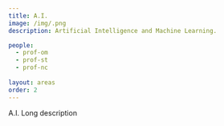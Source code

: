 ```yaml
---
title: A.I.
image: /img/.png
description: Artificial Intelligence and Machine Learning.

people:
  - prof-om
  - prof-st
  - prof-nc
  
layout: areas
order: 2
---
```



A.I. Long description